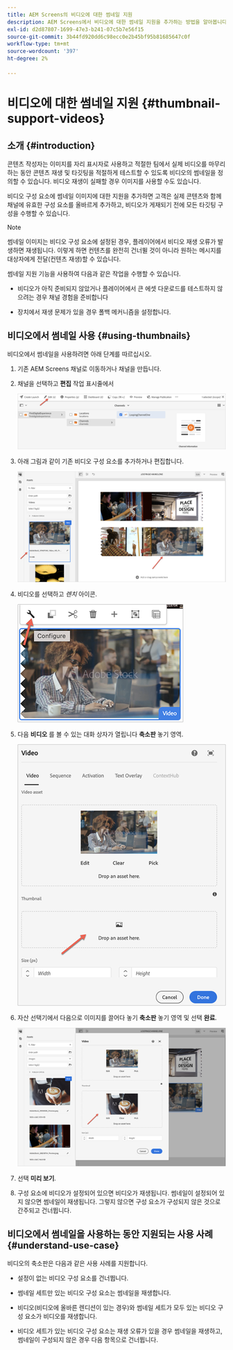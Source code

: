 ```yaml
---
title: AEM Screens의 비디오에 대한 썸네일 지원
description: AEM Screens에서 비디오에 대한 썸네일 지원을 추가하는 방법을 알아봅니다.
exl-id: d2d87807-1699-47e3-b241-07c5b7e56f15
source-git-commit: 3b44fd920dd6c98ecc0e2b45bf95b81685647c0f
workflow-type: tm+mt
source-wordcount: '397'
ht-degree: 2%

---
```


# 비디오에 대한 썸네일 지원 {#thumbnail-support-videos}

## 소개 {#introduction}

콘텐츠 작성자는 이미지를 자리 표시자로 사용하고 적절한 팀에서 실제 비디오를 마무리하는 동안 콘텐츠 재생 및 타깃팅을 적절하게 테스트할 수 있도록 비디오의 썸네일을 정의할 수 있습니다. 비디오 재생이 실패할 경우 이미지를 사용할 수도 있습니다.

비디오 구성 요소에 썸네일 이미지에 대한 지원을 추가하면 고객은 실제 콘텐츠와 함께 채널에 유효한 구성 요소를 올바르게 추가하고, 비디오가 게재되기 전에 모든 타깃팅 구성을 수행할 수 있습니다.

>[!NOTE]
>썸네일 이미지는 비디오 구성 요소에 설정된 경우, 플레이어에서 비디오 재생 오류가 발생하면 재생됩니다. 이렇게 하면 컨텐츠를 완전히 건너뛸 것이 아니라 원하는 메시지를 대상자에게 전달(컨텐츠 재생)할 수 있습니다.

썸네일 지원 기능을 사용하여 다음과 같은 작업을 수행할 수 있습니다.

* 비디오가 아직 준비되지 않았거나 플레이어에서 큰 에셋 다운로드를 테스트하지 않으려는 경우 채널 경험을 준비합니다

* 장치에서 재생 문제가 있을 경우 폴백 메커니즘을 설정합니다.

## 비디오에서 썸네일 사용 {#using-thumbnails}

비디오에서 썸네일을 사용하려면 아래 단계를 따르십시오.

1. 기존 AEM Screens 채널로 이동하거나 채널을 만듭니다.

1. 채널을 선택하고 **편집** 작업 표시줄에서

   ![이미지](/help/user-guide/assets/thumbnails/thumbnail-1.png)

1. 아래 그림과 같이 기존 비디오 구성 요소를 추가하거나 편집합니다.

   ![이미지](/help/user-guide/assets/thumbnails/thumbnail-2.png)

1. 비디오를 선택하고 *렌치* 아이콘.

   ![이미지](/help/user-guide/assets/thumbnails/thumbnail-3.png)

1. 다음 **비디오** 를 볼 수 있는 대화 상자가 열립니다 **축소판** 놓기 영역.

   ![이미지](/help/user-guide/assets/thumbnails/thumbnail-4.png)

1. 자산 선택기에서 다음으로 이미지를 끌어다 놓기 **축소판** 놓기 영역 및 선택 **완료**.

   ![이미지](/help/user-guide/assets/thumbnails/thumbnail-5.png)

1. 선택 **미리 보기**.

1. 구성 요소에 비디오가 설정되어 있으면 비디오가 재생됩니다. 썸네일이 설정되어 있지 않으면 썸네일이 재생됩니다. 그렇지 않으면 구성 요소가 구성되지 않은 것으로 간주되고 건너뜁니다.

## 비디오에서 썸네일을 사용하는 동안 지원되는 사용 사례 {#understand-use-case}

비디오의 축소판은 다음과 같은 사용 사례를 지원합니다.

* 설정이 없는 비디오 구성 요소를 건너뜁니다.

* 썸네일 세트만 있는 비디오 구성 요소는 썸네일을 재생합니다.

* 비디오(비디오에 올바른 렌디션이 있는 경우)와 썸네일 세트가 모두 있는 비디오 구성 요소가 비디오를 재생합니다.

* 비디오 세트가 있는 비디오 구성 요소는 재생 오류가 있을 경우 썸네일을 재생하고, 썸네일이 구성되지 않은 경우 다음 항목으로 건너뜁니다.
